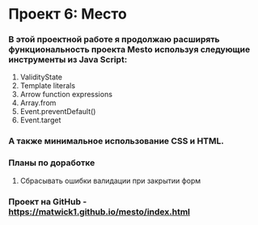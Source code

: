 # Проект 6: Место
### В этой проектной работе я продолжаю расширять функциональность проекта Mesto используя следующие инструменты из Java Script:
1. ValidityState
2. Template literals
3. Arrow function expressions
4. Array.from
5. Event.preventDefault()
6. Event.target
### А также минимальное использование CSS и HTML.

### Планы по доработке
1. Сбрасывать ошибки валидации при закрытии форм

### Проект на GitHub - https://matwick1.github.io/mesto/index.html
